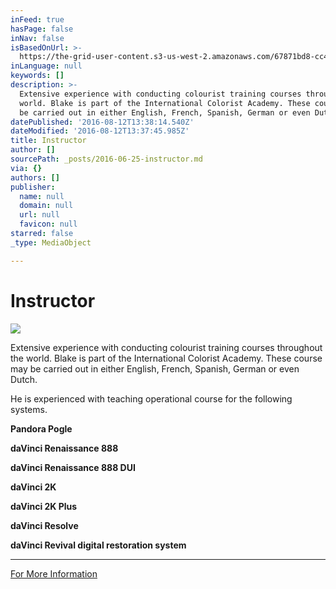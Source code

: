 ```yaml
---
inFeed: true
hasPage: false
inNav: false
isBasedOnUrl: >-
  https://the-grid-user-content.s3-us-west-2.amazonaws.com/67871bd8-cc40-488e-8a73-e2ff57a1e52f.jpg
inLanguage: null
keywords: []
description: >-
  Extensive experience with conducting colourist training courses throughout the
  world. Blake is part of the International Colorist Academy. These course may
  be carried out in either English, French, Spanish, German or even Dutch.
datePublished: '2016-08-12T13:38:14.540Z'
dateModified: '2016-08-12T13:37:45.985Z'
title: Instructor
author: []
sourcePath: _posts/2016-06-25-instructor.md
via: {}
authors: []
publisher:
  name: null
  domain: null
  url: null
  favicon: null
starred: false
_type: MediaObject

---
```

# Instructor
![](https://the-grid-user-content.s3-us-west-2.amazonaws.com/67871bd8-cc40-488e-8a73-e2ff57a1e52f.jpg)

Extensive experience with conducting colourist training courses throughout the world. Blake is part of the International Colorist Academy. These course may be carried out in either English, French, Spanish, German or even Dutch.

He is experienced with teaching operational course for the following systems.

**Pandora Pogle**

**daVinci Renaissance 888**

**daVinci Renaissance 888 DUI**

**daVinci 2K**

**daVinci 2K Plus**

**daVinci Resolve**

**daVinci Revival digital restoration system**

****

[For More Information][0]

[0]: mailto:blake@blake-jones.com